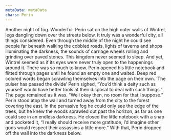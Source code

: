 ```yaml
---
metaData: metaData
chars: Perin
---
```


Another night of fog. Wonderful. Perin sat on the high outer walls of Wintrel, legs dangling down over the streets below. It truly was a wonderful city, all things considered. Even through the middle of the night he could see people far beneath walking the cobbled roads, lights of taverns and shops illuminating the darkness, the sounds of carriage wheels rolling and grinding over paved stones. This kingdom never seemed to sleep. 
And yet, Wintrel seemed as if its eyes were never truly open to the happenings around it. 
There was so much to know.
Perin opened his little notebook and flitted through pages until he found an empty one and waited. Deep red colored words began scrawling themselves into the page on their own. 
‘The pulser has passed the divide’
Perin sighed, “You’d think a deity such as yourself would have better tools at their disposal to deal with such things.” 
The page remained as it was. 
“Well okay then, no room for that I suppose.” Perin stood atop the wall and turned away from the city to the forest covering the east. In the pervasive fog he could only see the edge of the trees, but he knew the woods sprawled out past the horizon, as far as one could see in an endless darkness. He closed the little notebook with a snap and pocketed it, “I really should receive more gratitude, I’d imagine other gods would respect their assassins a little more.” With that, Perin dropped off the wall into the darkness below.